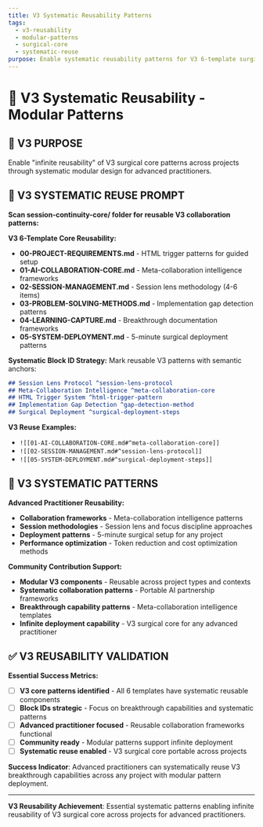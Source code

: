 ```yaml
---
title: V3 Systematic Reusability Patterns
tags:
  - v3-reusability
  - modular-patterns
  - surgical-core
  - systematic-reuse
purpose: Enable systematic reusability patterns for V3 6-template surgical core
---
```


# 🔁 V3 Systematic Reusability - Modular Patterns

## 🎯 **V3 PURPOSE**
Enable "infinite reusability" of V3 surgical core patterns across projects through systematic modular design for advanced practitioners.

## 🧠 **V3 SYSTEMATIC REUSE PROMPT**

**Scan session-continuity-core/ folder for reusable V3 collaboration patterns:**

**V3 6-Template Core Reusability:**
- **00-PROJECT-REQUIREMENTS.md** - HTML trigger patterns for guided setup
- **01-AI-COLLABORATION-CORE.md** - Meta-collaboration intelligence frameworks  
- **02-SESSION-MANAGEMENT.md** - Session lens methodology (4-6 items)
- **03-PROBLEM-SOLVING-METHODS.md** - Implementation gap detection patterns
- **04-LEARNING-CAPTURE.md** - Breakthrough documentation frameworks
- **05-SYSTEM-DEPLOYMENT.md** - 5-minute surgical deployment patterns

**Systematic Block ID Strategy:**
Mark reusable V3 patterns with semantic anchors:
```markdown
## Session Lens Protocol ^session-lens-protocol
## Meta-Collaboration Intelligence ^meta-collaboration-core  
## HTML Trigger System ^html-trigger-pattern
## Implementation Gap Detection ^gap-detection-method
## Surgical Deployment ^surgical-deployment-steps
```

**V3 Reuse Examples:**
- `![[01-AI-COLLABORATION-CORE.md#^meta-collaboration-core]]`
- `![[02-SESSION-MANAGEMENT.md#^session-lens-protocol]]`
- `![[05-SYSTEM-DEPLOYMENT.md#^surgical-deployment-steps]]`

## 🚀 **V3 SYSTEMATIC PATTERNS**

**Advanced Practitioner Reusability:**
- **Collaboration frameworks** - Meta-collaboration intelligence patterns
- **Session methodologies** - Session lens and focus discipline approaches
- **Deployment patterns** - 5-minute surgical setup for any project
- **Performance optimization** - Token reduction and cost optimization methods

**Community Contribution Support:**
- **Modular V3 components** - Reusable across project types and contexts
- **Systematic collaboration patterns** - Portable AI partnership frameworks  
- **Breakthrough capability patterns** - Meta-collaboration intelligence templates
- **Infinite deployment capability** - V3 surgical core for any advanced practitioner

## ✅ **V3 REUSABILITY VALIDATION**

**Essential Success Metrics:**
- [ ] **V3 core patterns identified** - All 6 templates have systematic reusable components
- [ ] **Block IDs strategic** - Focus on breakthrough capabilities and systematic patterns  
- [ ] **Advanced practitioner focused** - Reusable collaboration frameworks functional
- [ ] **Community ready** - Modular patterns support infinite deployment
- [ ] **Systematic reuse enabled** - V3 surgical core portable across projects

**Success Indicator**: Advanced practitioners can systematically reuse V3 breakthrough capabilities across any project with modular pattern deployment.

---

**V3 Reusability Achievement**: Essential systematic patterns enabling infinite reusability of V3 surgical core across projects for advanced practitioners.